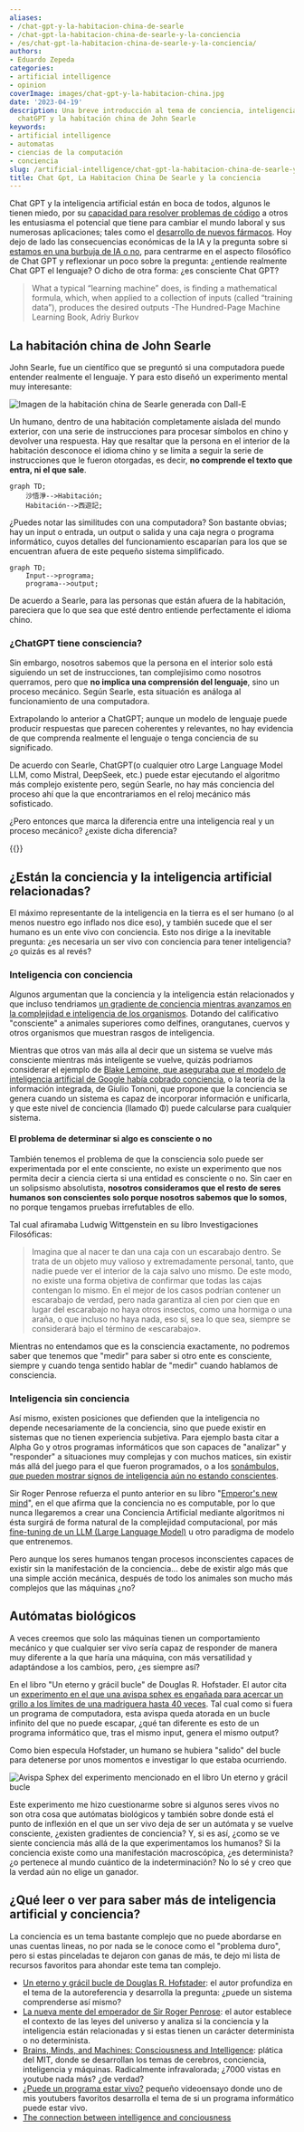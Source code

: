 ```yaml
---
aliases:
- /chat-gpt-y-la-habitacion-china-de-searle
- /chat-gpt-la-habitacion-china-de-searle-y-la-conciencia
- /es/chat-gpt-la-habitacion-china-de-searle-y-la-conciencia/
authors:
- Eduardo Zepeda
categories:
- artificial intelligence
- opinion
coverImage: images/chat-gpt-y-la-habitacion-china.jpg
date: '2023-04-19'
description: Una breve introducción al tema de conciencia, inteligencia artifcial,
  chatGPT y la habitación china de John Searle
keywords:
- artificial intelligence
- automatas
- ciencias de la computación
- conciencia
slug: /artificial-intelligence/chat-gpt-la-habitacion-china-de-searle-y-la-conciencia/
title: Chat Gpt, La Habitacion China De Searle y la conciencia
---
```


Chat GPT y la inteligencia artificial están en boca de todos, algunos le tienen miedo, por su [capacidad para resolver problemas de código](/es/artificial-intelligence/pongo-a-prueba-a-chatgpt-con-desafios-de-codigo-de-codewars/) a otros les entusiasma el potencial que tiene para cambiar el mundo laboral y sus numerosas aplicaciones; tales como el [desarrollo de nuevos fármacos](/es/artificial-intelligence/inteligencia-artificial-y-diseno-de-farmacos-y-medicamentos-para-desarrolladores/). Hoy dejo de lado las consecuencias económicas de la IA y la pregunta sobre si [estamos en una burbuja de IA o no](/es/inteligencia-artificial/el-auge-y-la-caida-de-la-burbuja-de-ai/), para centrarme en el aspecto filosófico de Chat GPT y reflexionar un poco sobre la pregunta: ¿entiende realmente Chat GPT el lenguaje? O dicho de otra forma: ¿es consciente Chat GPT?

>What a typical “learning machine” does, is finding a mathematical formula, which, when applied to a collection of inputs (called “training data”), produces the desired outputs -The Hundred-Page Machine Learning Book, Adriy Burkov

## La habitación china de John Searle

John Searle, fue un científico que se preguntó si una computadora puede entender realmente el lenguaje. Y para esto diseñó un experimento mental muy interesante:

![Imagen de la habitación china de Searle generada con Dall-E](images/la-habitacion-china-de-searle.jpg "Imagen de la habitación china de Searle generada con Dall-E")

Un humano, dentro de una habitación completamente aislada del mundo exterior, con una serie de instrucciones para procesar símbolos en chino y devolver una respuesta. Hay que resaltar que la persona en el interior de la habitación desconoce el idioma chino y se limita a seguir la serie de instrucciones que le fueron otorgadas, es decir, **no comprende el texto que entra, ni el que sale**.

``` mermaid
graph TD;
    沙悟淨-->Habitación;
    Habitación-->西遊記;
```

¿Puedes notar las similitudes con una computadora? Son bastante obvias; hay un input o entrada, un output o salida y una caja negra o programa informático, cuyos detalles del funcionamiento escaparían para los que se encuentran afuera de este pequeño sistema simplificado.

``` mermaid
graph TD;
    Input-->programa;
    programa-->output;
```

De acuerdo a Searle, para las personas que están afuera de la habitación, pareciera que lo que sea que esté dentro entiende perfectamente el idioma chino. 

### ¿ChatGPT tiene consciencia?

Sin embargo, nosotros sabemos que la persona en el interior solo está siguiendo un set de instrucciones, tan complejísimo como nosotros querramos, pero que **no implica una comprensión del lenguaje**, sino un proceso mecánico. Según Searle, esta situación es análoga al funcionamiento de una computadora.

Extrapolando lo anterior a ChatGPT; aunque un modelo de lenguaje puede producir respuestas que parecen coherentes y relevantes, no hay evidencia de que comprenda realmente el lenguaje o tenga conciencia de su significado. 

De acuerdo con Searle, ChatGPT(o cualquier otro Large Language Model LLM, como Mistral, DeepSeek, etc.) puede estar ejecutando el algoritmo más complejo existente pero, según Searle, no hay más conciencia del proceso ahí que la que encontrariamos en el reloj mecánico más sofisticado. 

¿Pero entonces que marca la diferencia entre una inteligencia real y un proceso mecánico? ¿existe dicha diferencia?

{{<ad>}}

## ¿Están la conciencia y la inteligencia artificial relacionadas?

El máximo representante de la inteligencia en la tierra es el ser humano (o al menos nuestro ego inflado nos dice eso), y también sucede que el ser humano es un ente vivo con conciencia. Esto nos dirige a la inevitable pregunta: ¿es necesaria un ser vivo con conciencia para tener inteligencia? ¿o quizás es al revés?

### Inteligencia con conciencia

Algunos argumentan que la conciencia y la inteligencia están relacionados y que incluso tendriamos [un gradiente de conciencia mientras avanzamos en la complejidad e inteligencia de los organismos](http://writing.rochester.edu/celebrating/2017/NAShonorable.pdf). Dotando del calificativo "consciente" a animales superiores como delfines, orangutanes, cuervos y otros organismos que muestran rasgos de inteligencia.

Mientras que otros van más alla al decir que un sistema se vuelve más consciente mientras más inteligente se vuelve, quizás podriamos considerar el ejemplo de [Blake Lemoine, que aseguraba que el modelo de inteligencia artificial de Google había cobrado conciencia](https://www.bbc.com/mundo/noticias-61787944), o la teoría de la información integrada, de Giulio Tononi, que propone que la conciencia se genera cuando un sistema es capaz de incorporar información e unificarla, y que este nivel de conciencia (llamado Φ) puede calcularse para cualquier sistema.

#### El problema de determinar si algo es consciente o no

También tenemos el problema de que la consciencia solo puede ser experimentada por el ente consciente, no existe un experimento que nos permita decir a ciencia cierta si una entidad es consciente o no. Sin caer en un solipsismo absolutista, **nosotros consideramos que el resto de seres humanos son conscientes solo porque nosotros sabemos que lo somos**, no porque tengamos pruebas irrefutables de ello.

Tal cual afiramaba Ludwig Wittgenstein en su libro Investigaciones Filosóficas:

>  Imagina que al nacer te dan una caja con un escarabajo dentro. Se trata de un objeto muy valioso y extremadamente personal, tanto, que nadie puede ver el interior de la caja salvo uno mismo. De este modo, no existe una forma objetiva de confirmar que todas las cajas contengan lo mismo. En el mejor de los casos podrían contener un escarabajo de verdad, pero nada garantiza al cien por cien que en lugar del escarabajo no haya otros insectos, como una hormiga o una araña, o que incluso no haya nada, eso sí, sea lo que sea, siempre se considerará bajo el término de «escarabajo».

Mientras no entendamos que es la consciencia exactamente, no podremos saber que tenemos que "medir" para saber si otro ente es consciente, siempre y cuando tenga sentido hablar de "medir" cuando hablamos de consciencia. 

### Inteligencia sin conciencia

Así mismo, existen posiciones que defienden que la inteligencia no depende necesariamente de la conciencia, sino que puede existir en sistemas que no tienen experiencia subjetiva. Para ejemplo basta citar a Alpha Go y otros programas informáticos que son capaces de "analizar" y  "responder" a situaciones muy complejas y con muchos matices, sin existir más allá del juego para el que fueron programados, o a los [sonámbulos, que pueden mostrar signos de inteligencia aún no estando conscientes](https://publications.aap.org/pediatrics/article-abstract/111/1/e17/28494/Sleepwalking-and-Sleep-Terrors-in-Prepubertal?redirectedFrom=fulltext).

Sir Roger Penrose refuerza el punto anterior en su libro "[Emperor's new mind](https://amzn.to/3XmesG6#?)", en el que afirma que la conciencia no es computable, por lo que nunca llegaremos a crear una Conciencia Artificial mediante algoritmos ni ésta surgirá de forma natural de la complejidad computacional, por más [fine-tuning de un LLM (Large Language Model)]((/es/artificial-intelligence/fine-tuning-de-un-llm-guia-practica-con-recursos/)) u otro paradigma de modelo que entrenemos.

Pero aunque los seres humanos tengan procesos inconscientes capaces de existir sin la manifestación de la conciencia... debe de existir algo más que una simple acción mecánica, después de todo los animales son mucho más complejos que las máquinas ¿no? 

## Autómatas biológicos

A veces creemos que solo las máquinas tienen un comportamiento mecánico y que cualquier ser vivo sería capaz de responder de manera muy diferente a la que haría una máquina, con más versatilidad y adaptándose a los cambios, pero, ¿es siempre así? 

En el libro "Un eterno y grácil bucle" de Douglas R. Hofstader. El autor cita un [experimento en el que una avispa sphex es engañada para acercar un grillo a los límites de una madriguera hasta 40 veces](https://jhjeong.mindconnect.cc/Texts/sphex.html). Tal cual como si fuera un programa de computadora, esta avispa queda atorada en un bucle infinito del que no puede escapar, ¿qué tan diferente es esto de un programa informático que, tras el mismo input, genera el mismo output?

Como bien especula Hofstader, un humano se hubiera "salido" del bucle para detenerse por unos momentos e investigar lo que estaba ocurriendo.

![Avispa Sphex del experimento mencionado en el libro Un eterno y grácil bucle](images/avisa-sphex.jpg "Avispa Sphex del experimento mencionado en el libro Un eterno y grácil bucle")

Este experimento me hizo cuestionarme sobre si algunos seres vivos no son otra cosa que autómatas biológicos y también sobre donde está el punto de inflexión en el que un ser vivo deja de ser un autómata y se vuelve consciente, ¿existen gradientes de conciencia? Y, si es así, ¿como se ve siente conciencia más allá de la que experimentamos los humanos? Si la conciencia existe como una manifestación macroscópica, ¿es determinista? ¿o pertenece al mundo cuántico de la indeterminación? No lo sé y creo que la verdad aún no elige un ganador.

## ¿Qué leer o ver para saber más de inteligencia artificial y conciencia?

La conciencia es un tema bastante complejo que no puede abordarse en unas cuentas lineas, no por nada se le conoce como el "problema duro", pero si estas pinceladas te dejaron con ganas de más, te dejo mi lista de recursos favoritos para ahondar este tema tan complejo.

* [Un eterno y grácil bucle de Douglas R. Hofstader](https://amzn.to/4boOnfd#?): el autor profundiza en el tema de la autoreferencia y desarrolla la pregunta: ¿puede un sistema comprenderse así mismo?
* [La nueva mente del emperador de Sir Roger Penrose](https://amzn.to/3XmesG6#?): el autor establece el contexto de las leyes del universo y analiza si la conciencia y la inteligencia están relacionadas y si estas tienen un carácter determinista o no determinista.
* [Brains, Minds, and Machines: Consciousness and Intelligence](https://infinite.mit.edu/video/brains-minds-and-machines-consciousness-and-intelligence): plática del MIT, donde se desarrollan los temas de cerebros, conciencia, inteligencia y máquinas. Radicalmente infravalorada; ¿7000 vistas en youtube nada más? ¿de verdad?
* [¿Puede un programa estar vivo?](https://www.youtube.com/watch?v=mC_KQC1gtWQ#?) pequeño videoensayo donde uno de mis youtubers favoritos desarrolla el tema de si un programa informático puede estar vivo.
* [The connection between intelligence and conciousness](http://writing.rochester.edu/celebrating/2017/NAShonorable.pdf)